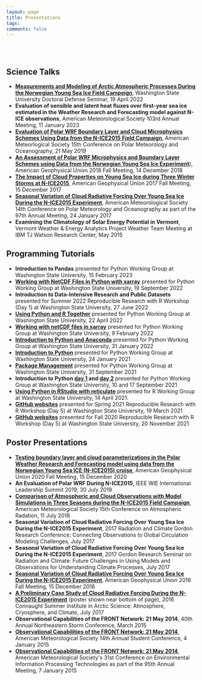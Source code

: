 ```yaml
---
layout: page
title: Presentations
tags:
comments: false
---
```

<br><br>

## Science Talks
- [**Measurements and Modeling of Arctic Atmospheric Processes During the Norwegian Young Sea Ice Field Campeign**](https://youtube.com/live/RyhSnyoh5zM?feature=share), Washington State University Doctoral Defense Seminar, 19 April 2022
- **Evaluation of sensible and latent heat fluxes over first-year sea ice estimated in the Weather Research and Forecasting model against N-ICE observations**, American Meteorological Society 103rd Annual Meeting, 11 January 2023
- [**Evaluation of Polar WRF Boundary Layer and Cloud Microphysics Schemes Using Data from the N-ICE2015 Field Campaign**](https://ams.confex.com/ams/15Polar/meetingapp.cgi/Paper/357933), American Meteorlogical Society 15th Conference on Polar Meteorology and Oceanography, 21 May 2019
- [**An Assessment of Polar WRF Microphysics and Boundary Layer Schemes using Data from the Norwegian Young Sea Ice Experiment**](https://agu.confex.com/agu/fm18/meetingapp.cgi/Paper/445412)), American Geophysical Union 2018 Fall Meeting, 14 December 2018
- [**The Impact of Cloud Properties on Young Sea Ice during Three Winter Storms at N-ICE2015**](https://agu.confex.com/agu/fm17/meetingapp.cgi/Paper/291590), American Geophysical Union 2017 Fall Meeting, 15 December 2017
- [**Seasonal Variation of Cloud Radiative Forcing Over Young Sea Ice During the N-ICE2015 Experiment**](https://ams.confex.com/ams/97Annual/webprogram/Paper313194.html), American Meteorological Society 14th Conference on Polar Meteorology and Oceanography as part of the 97th Annual Meeting, 24 January 2017
- **Examining the Climatology of Solar Energy Potential in Vermont**, Vermont Weather & Energy Analytics Project Weather Team Meeting at IBM TJ Watson Research Center, May 2015

## Programming Tutorials
- **Introduction to Pandas** presented for Python Working Group at Washington State University, 15 February 2023
- [**Working with NetCDF Files in Python with xarray**](https://youtu.be/A3xLZc3I1F0) presented for Python Working Group at Washington State University, 19 September 2022
- **Introduction to Data-Intensive Research and Public Datasets** presented for Summer 2022 Reproducible Research with R Workshop (Day 1) at Washington State University, 27 June 2022
- [**Using Python and R Together**](https://youtu.be/uu33RZIU8SE) presented for Python Working Group at Washington State University, 22 April 2022
- [**Working with netCDF files in xarray**](https://youtu.be/gd-a_GvOG0g) presented for Python Working Group at Washington State University, 9 February 2022
- [**Introduction to Python and Anaconda**](https://youtu.be/Vw0_zAzMhE8) presented for Python Working Group at Washington State University, 31 January 2022
- [**Introduction to Python**](https://youtu.be/Vw0_zAzMhE8) presented for Python Working Group at Washington State University, 24 January 2021
- [**Package Management**](https://youtu.be/614MJmzlVGY) presented for Python Working Group at Washington State University, 31 September 2021
- **Introduction to Python [day 1](https://youtu.be/5YA29G6BCQw) and [day 2](https://youtu.be/kh0Pe9UqPkY)** presented for Python Working Group at Washington State Univeristy, 10 and 17 September 2021
- [**Using Python in RStudio with reticulate**](r-reticulate-tutorial.md) presented for R Working Group at Washington State University, 14 April 2021.
- [**GitHub websites**](https://www.youtube.com/watch?v=tDdayIT6M2Y) presented for Spring 2021 Reproducible Research with R Workshop (Day 5) at Washington State University, 19 March 2021
- [**GitHub websites**](https://www.youtube.com/watch?v=SjY2krSo-80) presented for Fall 2020 Reproducible Research with R Workshop (Day 5) at Washington State University, 20 November 2021

## Poster Presentations
- [**Testing boundary layer and cloud parameterizations in the Polar Weather Research and Forecasting model using data from the Norwegian Young Sea ICE (N-ICE2015) cruise**](https://agu.confex.com/agu/fm20/meetingapp.cgi/Paper/748109), American Geophysical Union 2020 Fall Meeting, 15 December 2020
- **An Evaluation of Polar WRF During N-ICE2015**, IEEE WIE International Leadership Summit 2019, 30 July 2019
- [**Comparison of Atmospheric and Cloud Observations with Model Simulations in Three Seasons during the N-ICE2015 Field Campaign**](https://ams.confex.com/ams/15CLOUD15ATRAD/webprogram/Paper347736.html), American Meteorological Society 15th Conference on Atmospheric Radation, 11 July 2018 
- **Seasonal Variation of Cloud Radiative Forcing Over Young Sea Ice During the N-ICE2015 Experiment**, 2017 Radiation and Climate Gordon Research Conference: Connecting Observations to Global Circulation Modeling Challenges, July 2017
- **Seasonal Variation of Cloud Radiative Forcing Over Young Sea Ice During the N-ICE2015 Experiment**, 2017 Gordon Research Seminar on Radiation and Climate: Future Challenges in Using Models and Observations for Understanding Climate Processes, July 2017
- [**Seasonal Variation of Cloud Radiative Forcing Over Young Sea Ice During the N-ICE2015 Experiment**](https://agu.confex.com/agu/fm16/meetingapp.cgi/Paper/193050), American Geophysical Union 2016 Fall Meeting, 15 December 2016
- [**A Preliminary Case Study of Cloud Radiative Forcing During the N-ICE2015 Experiment**](https://www.candac.ca/create/ss2016/summerschool2016.html) (poster shown near bottom of page), 2016 Connaught Summer Institute in Arctic Science: Atmosphere, Cryosphere, and Climate, July 2017
- **Observational Capabilities of the FRONT Network: 21 May 2014**, 40th Annual Northeastern Storm Conference, March 2015 
- [**Observational Capabilities of the FRONT Network: 21 May 2014**](https://ams.confex.com/ams/95Annual/webprogram/Paper266241.html), American Meteorological Society 14th Annual Student Conference, 4 January 2015
- [**Observational Capabilities of the FRONT Network: 21 May 2014**](https://ams.confex.com/ams/95Annual/webprogram/Paper266225.html), American Meteorological Society's 31st Conference on Environmental Information Processing Technologies as part of the 95th Annual Meeting, 7 January 2015

